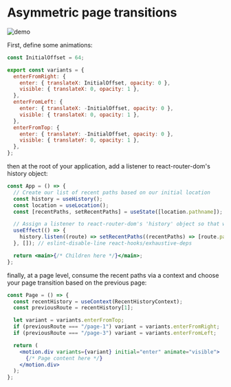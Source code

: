 # Asymmetric page transitions

![demo](media/demo.gif?raw=true "demo")

First, define some animations:

```js
const InitialOffset = 64;

export const variants = {
  enterFromRight: {
    enter: { translateX: InitialOffset, opacity: 0 },
    visible: { translateX: 0, opacity: 1 },
  },
  enterFromLeft: {
    enter: { translateX: -InitialOffset, opacity: 0 },
    visible: { translateX: 0, opacity: 1 },
  },
  enterFromTop: {
    enter: { translateY: -InitialOffset, opacity: 0 },
    visible: { translateY: 0, opacity: 1 },
  },
};
```

then at the root of your application, add a listener to react-router-dom's history object:

```jsx
const App = () => {
  // Create our list of recent paths based on our initial location
  const history = useHistory();
  const location = useLocation();
  const [recentPaths, setRecentPaths] = useState([location.pathname]);

  // Assign a listener to react-router-dom's 'history' object so that we can track recently visited pages
  useEffect(() => {
    history.listen((route) => setRecentPaths((recentPaths) => [route.pathname, ...recentPaths].slice(0, MaxHistory)));
  }, []); // eslint-disable-line react-hooks/exhaustive-deps

  return <main>{/* Children here */}</main>;
};
```

finally, at a page level, consume the recent paths via a context and choose your page transition based on the previous page:

```jsx
const Page = () => {
  const recentHistory = useContext(RecentHistoryContext);
  const previousRoute = recentHistory[1];

  let variant = variants.enterFromTop;
  if (previousRoute === "/page-1") variant = variants.enterFromRight;
  if (previousRoute === "/page-3") variant = variants.enterFromLeft;

  return (
    <motion.div variants={variant} initial="enter" animate="visible">
      {/* Page content here */}
    </motion.div>
  );
};
```
